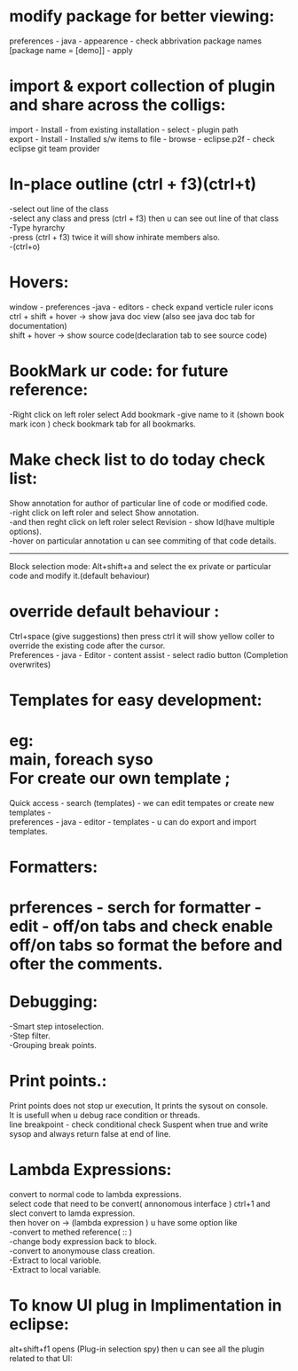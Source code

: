 modify package for better viewing:
============
preferences - java - appearence - check abbrivation package names [package name = [demo]] - apply<br>

import & export collection of plugin and share across the colligs:
=======================
import - Install - from existing installation - select - plugin path <br>
export - Install - Installed s/w items to file - browse - eclipse.p2f - check eclipse git team provider<br>

In-place outline (ctrl + f3)(ctrl+t)
================
-select out line of the class<br>
-select any class and press (ctrl + f3) then u can see out line of that class<br>
-Type hyrarchy<br>
-press (ctrl + f3) twice it will show inhirate members also.<br>
-(ctrl+o)<br>

Hovers:
========
window - preferences -java - editors - check expand verticle ruler icons<br>
ctrl + shift + hover -> show java doc view (also see java doc tab for documentation)<br>
shift + hover -> show source code(declaration tab to see source code)<br>


BookMark ur code: for future reference:
========================================
-Right click on left roler select Add bookmark -give name to it (shown book mark icon ) check bookmark tab for all bookmarks.<br>

Make check list to do today check list:
========================================

Show annotation for author of particular line of code or modified code.<br>
-right click on left roler and select Show annotation.<br>
-and then reght click on  left roler select Revision - show Id(have multiple options).<br>
-hover on particular annotation u can see commiting of that code details.<br>

***
Block selection mode:
Alt+shift+a and select the ex private or particular code and modify it.(default behaviour)<br>

override default behaviour :
===================
Ctrl+space (give suggestions) then press ctrl it will show yellow coller to override the existing code after the cursor.<br>
Preferences - java - Editor - content assist - select radio button (Completion overwrites)<br>

Templates for easy development:
==========================
eg:<br>
 main, foreach syso<br>
For create our own template ;<br>
================
Quick access - search (templates) - we can edit tempates or create new templates - <br>
preferences - java - editor - templates - u can do export and import templates. <br>

Formatters:
=============
prferences - serch for formatter -edit - off/on tabs and check enable off/on tabs so format the before and ofter the comments.<br>
<br>
Debugging:
===========
-Smart step intoselection.<br>
-Step filter.<br>
-Grouping break points.<br>

Print points.:
===========
 Print points does not stop ur execution, It prints the sysout on console.<br>
 It is usefull when u debug race condition or threads.<br>
 line breakpoint - check conditional check Suspent when true and write sysop and always return false at end of line.<br>
 
 
 Lambda Expressions:
 ====================
 convert to normal code to lambda expressions.<br>
 select code that need to be convert( annonomous interface ) ctrl+1 and slect convert to lamda expression.<br>
 then hover on -> (lambda expression ) u have some option like <br>
 -convert to methed reference( :: )<br>
 -change body expression back to block.<br>
 -convert to anonymouse class creation.<br>
 -Extract to local varioble.<br>
 -Extract to local variable.<br>
 
 To know UI plug in Implimentation in eclipse:
 ======================
 alt+shift+f1 opens (Plug-in selection spy) then u can see all the plugin related to that UI:<br>
